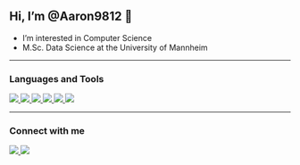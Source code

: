 ## Hi, I’m @Aaron9812 👋 
-  I’m interested in Computer Science
-  M.Sc. Data Science at the University of Mannheim
***

### Languages and Tools
<p align="left">
  <a href="https://code.visualstudio.com/">
    <img src="https://skillicons.dev/icons?i=vscode" />
  </a>
  <a href="https://www.python.org">
    <img src="https://skillicons.dev/icons?i=python" />
  </a>
  <a href="https://www.tensorflow.org">
    <img src="https://skillicons.dev/icons?i=tensorflow" />
  </a>
  <a href="https://www.typescriptlang.org/">
    <img src="https://skillicons.dev/icons?i=typescript" />
  </a>
  <a href="https://react.dev/">
    <img src="https://skillicons.dev/icons?i=react" />
  </a>
  <a href="https://git-scm.com">
    <img src="https://skillicons.dev/icons?i=git" />
  </a>
</p>

***
### Connect with me


<p align="left">
  <a href="https://www.linkedin.com/in/aaron-steiner-25ba6b1b2/">
    <img src="https://skillicons.dev/icons?i=linkedin" />
  </a>
  <a href="https://github.com/Aaron9812">
    <img src="https://skillicons.dev/icons?i=github" />
  </a>
</p>

